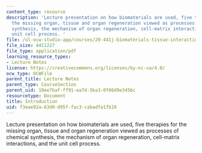 ```yaml
---
content_type: resource
description: 'Lecture presentation on how biomaterials are used, five therapies for
  the missing organ, tissue and organ regeneration viewed as processes of chemical
  synthesis, the mechanism of organ regeneration, cell-matrix interactions, and the
  unit cell process. '
file: /ol-ocw-studio-app/courses/20-441j-biomaterials-tissue-interactions-fall-2009/f3eae92a63d0d95ffac3cabadfa1fb10_MIT20_441JF09_lec01_iy.pdf
file_size: 4411227
file_type: application/pdf
learning_resource_types:
- Lecture Notes
license: https://creativecommons.org/licenses/by-nc-sa/4.0/
ocw_type: OCWFile
parent_title: Lecture Notes
parent_type: CourseSection
parent_uid: 10ee7baf-ff91-ea7d-5ba3-0f86d9e3456c
resourcetype: Document
title: Introduction
uid: f3eae92a-63d0-d95f-fac3-cabadfa1fb10
---
```

Lecture presentation on how biomaterials are used, five therapies for the missing organ, tissue and organ regeneration viewed as processes of chemical synthesis, the mechanism of organ regeneration, cell-matrix interactions, and the unit cell process. 